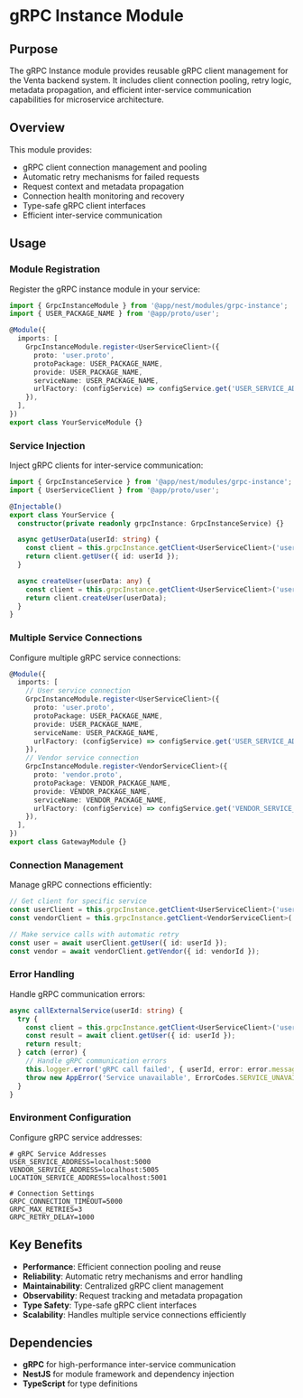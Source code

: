 # gRPC Instance Module

## Purpose

The gRPC Instance module provides reusable gRPC client management for the Venta backend system. It includes client connection pooling, retry logic, metadata propagation, and efficient inter-service communication capabilities for microservice architecture.

## Overview

This module provides:
- gRPC client connection management and pooling
- Automatic retry mechanisms for failed requests
- Request context and metadata propagation
- Connection health monitoring and recovery
- Type-safe gRPC client interfaces
- Efficient inter-service communication

## Usage

### Module Registration

Register the gRPC instance module in your service:

```typescript
import { GrpcInstanceModule } from '@app/nest/modules/grpc-instance';
import { USER_PACKAGE_NAME } from '@app/proto/user';

@Module({
  imports: [
    GrpcInstanceModule.register<UserServiceClient>({
      proto: 'user.proto',
      protoPackage: USER_PACKAGE_NAME,
      provide: USER_PACKAGE_NAME,
      serviceName: USER_PACKAGE_NAME,
      urlFactory: (configService) => configService.get('USER_SERVICE_ADDRESS'),
    }),
  ],
})
export class YourServiceModule {}
```

### Service Injection

Inject gRPC clients for inter-service communication:

```typescript
import { GrpcInstanceService } from '@app/nest/modules/grpc-instance';
import { UserServiceClient } from '@app/proto/user';

@Injectable()
export class YourService {
  constructor(private readonly grpcInstance: GrpcInstanceService) {}

  async getUserData(userId: string) {
    const client = this.grpcInstance.getClient<UserServiceClient>('user');
    return client.getUser({ id: userId });
  }

  async createUser(userData: any) {
    const client = this.grpcInstance.getClient<UserServiceClient>('user');
    return client.createUser(userData);
  }
}
```

### Multiple Service Connections

Configure multiple gRPC service connections:

```typescript
@Module({
  imports: [
    // User service connection
    GrpcInstanceModule.register<UserServiceClient>({
      proto: 'user.proto',
      protoPackage: USER_PACKAGE_NAME,
      provide: USER_PACKAGE_NAME,
      serviceName: USER_PACKAGE_NAME,
      urlFactory: (configService) => configService.get('USER_SERVICE_ADDRESS'),
    }),
    // Vendor service connection
    GrpcInstanceModule.register<VendorServiceClient>({
      proto: 'vendor.proto',
      protoPackage: VENDOR_PACKAGE_NAME,
      provide: VENDOR_PACKAGE_NAME,
      serviceName: VENDOR_PACKAGE_NAME,
      urlFactory: (configService) => configService.get('VENDOR_SERVICE_ADDRESS'),
    }),
  ],
})
export class GatewayModule {}
```

### Connection Management

Manage gRPC connections efficiently:

```typescript
// Get client for specific service
const userClient = this.grpcInstance.getClient<UserServiceClient>('user');
const vendorClient = this.grpcInstance.getClient<VendorServiceClient>('vendor');

// Make service calls with automatic retry
const user = await userClient.getUser({ id: userId });
const vendor = await vendorClient.getVendor({ id: vendorId });
```

### Error Handling

Handle gRPC communication errors:

```typescript
async callExternalService(userId: string) {
  try {
    const client = this.grpcInstance.getClient<UserServiceClient>('user');
    const result = await client.getUser({ id: userId });
    return result;
  } catch (error) {
    // Handle gRPC communication errors
    this.logger.error('gRPC call failed', { userId, error: error.message });
    throw new AppError('Service unavailable', ErrorCodes.SERVICE_UNAVAILABLE);
  }
}
```

### Environment Configuration

Configure gRPC service addresses:

```env
# gRPC Service Addresses
USER_SERVICE_ADDRESS=localhost:5000
VENDOR_SERVICE_ADDRESS=localhost:5005
LOCATION_SERVICE_ADDRESS=localhost:5001

# Connection Settings
GRPC_CONNECTION_TIMEOUT=5000
GRPC_MAX_RETRIES=3
GRPC_RETRY_DELAY=1000
```

## Key Benefits

- **Performance**: Efficient connection pooling and reuse
- **Reliability**: Automatic retry mechanisms and error handling
- **Maintainability**: Centralized gRPC client management
- **Observability**: Request tracking and metadata propagation
- **Type Safety**: Type-safe gRPC client interfaces
- **Scalability**: Handles multiple service connections efficiently

## Dependencies

- **gRPC** for high-performance inter-service communication
- **NestJS** for module framework and dependency injection
- **TypeScript** for type definitions 